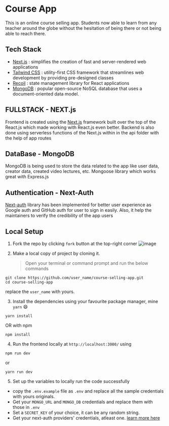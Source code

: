 # Course App

This is an online course selling app. Students now able to learn from any teacher around the globe without the hesitation of being there or not being able to reach there.

## Tech Stack

- [Next.js](https://nextjs.org/docs) : simplifies the creation of fast and server-rendered web applications
- [Tailwind CSS](https://tailwindcss.com/docs/installation) : utility-first CSS framework that streamlines web development by providing pre-designed classes
- [Recoil](https://recoiljs.org/docs/introduction/installation) : state management library for React applications
- [MongoDB](https://mongodb.com) : popular open-source NoSQL database that uses a document-oriented data model.

## FULLSTACK - NEXT.js

Frontend is created using the [Next.js](https://nextjs.org/docs) framework built over the top of the React.js which made working with React.js even better.
Backend is also done using serverless functions of the Next.js within in the api folder with the help of app routes

## DataBase - MongoDB

MongoDB is being used to store the data related to the app like user data, creator data, created video lectures, etc. Mongoose library which works great with Express.js

## Authentication - Next-Auth

[Next-auth](https://next-auth.js.org/) library has been implemented for better user experience as Google auth and GitHub auth for user to sign in easily. Also, it help the maintainers to verify the credibility of the app users

## Local Setup

1. Fork the repo by clicking `fork` button at the top-right corner
   ![image](https://github.com/akkshitgupta/course-selling-app/assets/96991785/30bc5e69-1ade-4caf-91bc-56d1ecc6cb9a)

2. Make a local copy of project by cloning it.
   > Open your terminal or command prompt and run the below commands

```
git clone https://github.com/user_name/course-selling-app.git
cd course-selling-app
```

replace the `user_name` with yours.

3. Install the dependencies using your favourite package manager, mine `yarn` 😄

```
yarn install
```

OR with npm

```
npm install
```

4. Run the frontend locally at `http://localhost:3000/` using

```
npm run dev
```

or

```
yarn run dev
```

5. Set up the variables to locally run the code successfully

- copy the `.env.example` file as `.env` and replace all the sample credentials with yours originals.
- Get your `MONGO_URL` and `MONGO_DB` credentials and replace them with those in `.env`
- Set a `SECRET_KEY` of your choice, it can be any random string.
- Get your next-auth providers' credentials, atleast one. [learn more here](https://next-auth.js.org/configuration/providers/oauth#how-to)

